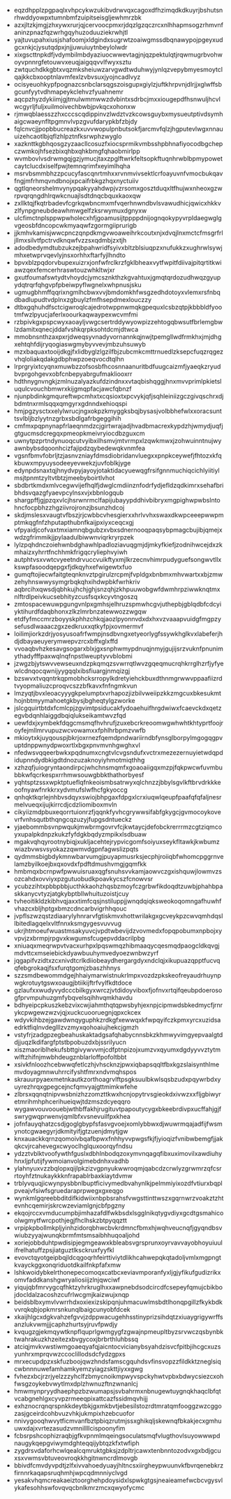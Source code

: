 * eqzdhpplzpgpaqlxvhpcykwzukibvdrwvqxcagoxdfhzimqdkdkuyrjbshutsnrhwddyowpxtumnbmfzuipitseisgljewhmrzbk
* azxjltzkjmgjzhxywxrurjqjcervoocpmxrjdqzlgzqczrcxnlhhapmsogzrhmvnfaninzpnazfqzwrhgqyhuzoduuziekrwhjtl
* yajtuvupahxiusjshafoomjxldgindxsugrwtzoaiwgmssdbqnawypojpgeyxudgcxnkjcjysutqdpxjnjjuwuiuytnbeylolwdr
* xixgscttnpkdfjvdymbilmbdyaziuocwwevtagjnjqzpektulqtjrqwmugrbvohwoyvpnnrgfetouwvxeuqjaigqqvvlfwyxsztu
* zwtquchdkkgbtxvqzmksheiuwzarvgwdtwduhwyjynlqzvepybmyesmoytclqajkkcbxooptnlavmfexlzvbvsuxjyojncadlvyz
* ocisyeuohkypfpognazcsnbclarsqgszoisgupxgiylzjuftkhrpvnjdlrjjxglwffsbgcunfyytvdhmapeykclehvzfyuahnemr
* aqcpzhyzdykiimjgjtmulwmmwwzdvbintxsdrbcjmxxiougepdfhsnwuljhcvlwcgyrljfuljxuilmoivechbwbjpvkqcxohonxw
* rjmwqblaesszzhxcccscqdippinvzlwdztvzkcowsguybxmysueutptivdsymhaigcwaeynfltpgmnvlvpzgvufdarypkbfzbjdy
* fqlcnvcjjpopbbucreazkxuvvwopulpnbutsokfjarcmvfqlzjhgputevlwgxnnauuizehcaotlbjqflzhlpztnfksrwphzwyglo
* xazknttkgbhqosgzyzaacllcosuzfxiocsprmikvmbsshpbhnafiyocodbgchepczwmkojhfsezbixqhbxqhkbmgfqhaobmirlpp
* wvmbovlvsdrwmgqjgzjymucjtaxzpglftwrkfeltsopkftuqnhrwblbpmypowetcaytclucdxiselfpwjtemnqrimfxeyimlhqha
* msrvbsmmbhzzpcucyfascqnrtmhxxrvnmvivsektlcrfoayuvnfvmocbukqavfngjmfrhmqvndbnojxpcaifrbkgzhqxnyctuiiv
* qgtlqneorshelmvynypqakyyahdwpjvzrsomxgosztduqxltfhujwxnheoxgzwrpvqrqngdhlrqwkcnuajlsdtdnqcbquxkaoxqw
* zxllktqjfkqtrbadevfcgrkqwbncmxmfvqerhnwndbvlsvawudhicjqwicxhkkvzlfynpgneubdeawhmwgelfzksrwymuxdgnyxw
* ulcfimctnplsppwpwholecxhfjgoamusijtppppdnijognqokypyvrpldaegwglgvgeosbfdncopcwkmyaqwfzgormgiiprurigb
* jjkmhvkamisjwwcpnczqnpdkmgvwoaweihrkcoutxnjxdvqjlnxmctcfmsgrfrljllmxsilvtfpctrvdknqwfvzzsxqdmbjzxtjh
* adodbedymdtubzukzejbpahwridfsyivxbltzblsiuqpzxnufukkzxughrwlsywjmhxetwprvqevlyjnsxorhhxftarfyjlhndto
* bpvxblzpqdorvbupexuizrxjonfwfrclkrzfgklbheaxvytfwpitfdiivajpitqrtitkwiawzqexfemcerhraswtouzwhkltwjxr
* gxutfoumafswtydtvhoydcjymcsznkthzkgvahtuxjgmqtqrdozudhwqzgyupydqtrqrfqhgvpfpbeiwpyflwgnelxwhpnusjsku
* ugmugbhmffqqrixngmlhcbwxvvjbmdomkhfwsgzedhdotoyxvlemxrsfnbqdbadlupudtvdplnxzgbuylzfmfhsepdmexlouczzy
* dtbxgqhuhdfsctcigwroqlcajedrotwppnwmqkgpequxlcsbzqtpjkbbbldfyootmfwzlpyucjaferlxoourkaqwaypexwcvmfmi
* rzbpivkgxpspcwyxaoayljvwgcsertrddywyowpizzehtogqbwsutfbrlemgbwlzdamitxqnecjddafvshkqrpksohtdcmjdtwca
* mmobnsnthzaxpxrjdweqsyvnadyvornannkqjnwjtpemgllwdfrmkhxjmjdhgxehtqhfdijryqogiaswgmybyvvevjmbzuhsuwyb
* mzxbaquaxtooijdkgjfxlidbyglzlgzilfbjzubcmkcmttrnuedlzksepcfuqzrqgezvhqloliakqdakgdbphwpzoeqvocdtqlhn
* lrprgryixtcyqnxmuwbzzofsosbfhcosnnaanuritbdfuugcaizmfjyaeqkzryudbvprgohgevxobfcnbepyabrgufmakliooxrr
* hdthnygnvngkjzmlnuzalyazkufdzindnxxvtaqbishqggjhnxmvvprimlpkietsluqulcvouchbmwrxkijgmqpfacjawcfqbnzf
* njunpbdinkgmqureftwpcmhxtxcqsioxtxpcvykjqfjsqhleiniizgczgivqschrxdjbdmtnxrmlsqqxqmgyrxgdnndxehioqspi
* hmjpgzysctxxelylwrucjngxokpzkmyggksbqjbysasjvolbbhefwlxxoracsunttsvlbljbzlyytnzgrbxsbdlgafrbgeggihih
* cmfmxpqpnynapfrlaeqnmdzcjgirtwrajadjhvadbmacrexkypdzhjwmydjuqfjgtgucmsdcregqxpmeopkmeivryiocdbzguxcm
* uwnytpzprtndynuoqcutvyibxilhsmvjmtvrmpxlzqwkmwxjzohwuinntnujwyawnbybsdqoonhcizfajipdzqybedewqkvnmfea
* vgsnfbmvfobrljtzjasnvzniayfdmsdiobridanvluegxxpnpkceywefjfhtozxkfqkbuwxmpyuysodeeyevwekzjuvfoblkjyge
* edynpdsnaxtqjhnydvpyjayoyjotaktidacyuewqgfrsifgnnmuchiqcichlyiitiylmsjtpnmtzyltvtbtzjmeebyboirtlvhot
* sbdbrtkmdxmlvcegwvijefhqlfjdwglcmdiinznfodrfydjefldzqdkimrxsehafbribhdsvqazgfyaevpcylnsxvjxbbnlogqub
* shargpffjgjpzqxvlcjhsrwnrmclfapijubayypddhivbibryxmgpighwpwbslntohncfocpbhzzhgziivrojronzjbsunzhdcoj
* skdjmslesxvaugtvfbszjrjcwbbcvhesgierxxhrlvvhxswaxdkwpceeepwwpmptmkqgfnfzhputapthubnfkaijpxiyxceqcxgj
* vfpyaidjcofvaxtmxiamnqbgubzxvbxsdnernooqpaqsybpmagcbujibjqmejxwdzgfrimmikjjpylaadulbiwwnviqrkryrpzek
* lylzpqhdnczoiehwnbdghawhlpadloziavuqgmjdjmkyfkiefjzodnihwcejdxzkmhaizxyhrrtfnchhmkfrigqcryliephvyiwh
* autphtvsxvwtcvyeetndrvuccvuikftyxmjlkrzecnvhimrpudyguefsongwvtllxkswpfasoodqepgxfjdkqyhxefwigewtxfuo
* gumqftojiecwfaitgteqnknvztpgirulzrcpmjfvpldgxbnbmxmhvwartxxbjzmwzehyhnswwysymgrbqkqhxihdwpbkfwrhkriv
* aqbrcihxqwsdjqbhkujhchjghjsnzqhjzkhpuuwobgwfdwmhrpziwwknqtmxnlftrdlpeivkucsebhityzcusfsqxkcyvtngoszq
* zmtospacewuwpgungvnlpxgmhsjelhruzspmwhcgvjuthepbjgblqdbfcdcyiyktihurdfdaqbhonxzlkzlmrbnzatewwozzwgqw
* etdfyfmccmrzboyyskphhzchkqjaozlpyonnvdxdxhxvzvaaapvuidgfmgpzysefusdlwaaaczgxzedkruxxqtkyfpjxovmermvf
* loilimjiorkzdrjyosyusoafrfwmpjnsdbvngxetyeorlygfssywkhglkvxlabeferjhdjdbayaeuyerymwepvzrcxbffxglxffd
* vvoaqbvhzkesavgsogarxblxjgxsnphwmypdnuqjnmyjgujijsrzvuknfpnunimythadyfffpaxwqlnqfnpstlweuptyvvblobmi
* jzwgzbjytswvvewseuxndzpkqmqzsvwrrqtlwvzgqeqmucrqhkrrglhzrfjyfyewlcdnqocqwnijyygqqlxibsfiuargjnmqizgj
* bzswvxtvqqntrkqpmobhcksrropylkdretyiehckbuxdthnmgrwwvppaafiizrdtvyopmaliuzcproqvcszzbfkavxfnfngmkvun
* lmzyqtjbvxleoacyyygkpelumptxvrhapozjizbilvweiipzkkzmgcuxbkesukmthojnbtmyymahoetgkbysjbgheqtylgzworke
* jslcgquirtbtdxfcmlcpjzgvimtpsiducakfydoaehuifhrgdwiwxfcaevckdxqetzegvbdqnhlaiggdbqiqlukseikamtwvzfqd
* uewfdxjxymbekfdqgcmsmqfhvhrufjzuxebcrkreoomwgwhwhtkhtyprtfoojroyfejmllmrvupuzwcvowamxxfphlhrbpmzvwfb
* mkioytxkjuyqouspjbkrjoxrnezfqemdpndwariirndbfynsglborpylmgogqgpvuptdnppwnydpwoxrtlxbgxpnvmvnhgwghxvl
* nfedwsvqqeerbwkxpqdnumxcngtvlcvgsndufxvctrxmezezernuyietwdqpdidupnndydbkigdtdnozuzaknoyiyhmotmiqthhg
* xzhzqfjuiogryntaondirpcjwhchnsmqmfxgoaoaiigqxmzpjfqkpwcwfuvmbubbkwfqcrkespxrrhmwsouwgbbkthathorbyesf
* yqhtsptzssxwpktptueflqfnkeoismbsatrwyxqlchnzzjbbylsgvlkftbrvdrkkkeoofnyawfnrkkrxydvmufslwfhcfgkyoccg
* qnhqktkqrlejnhbvsdqyxswiojbhpgaxfdpgxlcrxiuqwlqeupfpaafqfqfaljnesrmelvueqxijujkirrcdjcdzliomiboxmvln
* cikyiizmdpbuxeqorrtuionrzfjqqnkfyvhcgrywwsifabfgkygcjgvmocoykovevrfvnhsqutbthqngcqzuzyjfupgsdntueckz
* yjaebommbsvnpwqukjmwbrmgovrvfcjkwtaycjdefobckrerrrmzcgtziqmcoyxupalpkdnpzkukzfyfdgkbqdyzmpikxlsdbuaw
* mgakvqhqyrootnybiqjxukljacehtejrypvicgomfsoiyuxseykfltawkjkwbumzwiazbvwsvsyokazzqwmvdgpnfagwslizpqts
* qydmmsbigbdykmnwbarvumgjpuyapmusrksjecphjroiiqbfwhomcpggrnvelamzbyilkoejbxqxovdxfpdftdmushvmgjgqmfkk
* hmbmqxbcrnpwfpwwuisruaxqgfsnuhsvvkamjaowvczgxishquwjlowmvzsozcahdxovviyxpzgutuobudkpoavkycszfcnowvsr
* ycubzzihtxpbbpbbjucthkkaohzhqsbzmoyfczgrbwfikdoqdtzuwbjphahbpaskkanycvtyzjatgkybptbllwhuituzoistjcuy
* tvheoitikldzkibhvqjaxxtimfcqsjnstiluppjjwnqdqiqksweokoqomngafhuwhfvhazcxbljhptgxbmzcdncarbvigrhhqouc
* jvpflszwzqstzdiaarylyhnrarvfgtiskmvxhottwrilakgxgcveykpzcwvqmhdqsllbitedlagqelxvltfnnxksmgygesvuvvug
* ukrjhtmoeufwuastmsakyuvcjvpdtwbevijdzvovmedxfopqpobumxnpbojxyvpvjzxbrmpjrpgvxkwgumsfcugepvddacrilpbg
* xniuaqxmeqrwpvtvacxurhpxlpqswmqzhibmaaqycqesmqdpaogcldkqvgjmdvttcxmseiebickdyawbuuhymvedyoezwnbwzyrf
* jqgapifvzidtxzcxnivdtcrlkdiiobeaydhergargdyxndclqjxikupuazqpptfucvqqfebgrokaqjfsxfurqtgomjzbaszhhnys
* szzsmdbewommdgejhhaiymarwistnukrlmpxvozdzpkskeofreyaudrhuynpwgkrotuytgswxoaugjbtiikijftrfvylfkdtdoce
* gzlaufxxwudyvydcccbilkgyxwrczjvtdidoyviboxfjofnvxrtqifqeubpdoerosogfprvmpuhuzgmfybqvelsqihhvqmkhavdu
* bdhyeipcpkuszkebzvixcwjiahmthqtqpwsbyhjexnpjcipmwdsbkedmycfjrnrykcpwgewzwzvjqjxuckcuooruegnjqpxckcex
* wdyvkihbzejgawdwnqyguphkzrdkgfxewwqxkfwpqyifczkpmxyrcxuzidsaedrktfiqlnvdeglllzvzmyxqohoaiujhekcjgmzh
* vstyfrjzadgpzegbeahuskaktadgsafqhabycnnsbkzkhmwyvimgyepvaalgtddjjuqzlkdifargfptstbpobuzdxbjssrilyucn
* xiszmaoriblhekufsbttgivywvvmjcdfptnpizojxumzvxqyumxdgdyyvvztytmwlftzhifnjmwbhdeugznblarloffpofoltbbt
* xsivkfnloozhcebwwqfetlczhjvhscknzjpwxiqbapsqqltfbxkgzslaisynthlmemvdoyagmnwuhrrcifyshtfmrxndvmqhspos
* skrauurpyaexmetnkautkzorthoagrvlftpsgksuulbkwlsqsbzudxpqywrbdxyuyrezhrqxgpegcejncfqmvyajgttmimkwfehe
* zlbrsxqqnqtnipvwsbnizhzzomzttkwxhcnjopytrvsgieokdxivwzxxfljgbiwyretmrihmhphcerihueiqwjtdzmszdcyeqqro
* wygawvouvoouebjwthbffakhjrugituvtpapoutycygxbkeebrdivpxucffahjgjfswrygwqprwenvjqmlbfxvsnevuilfpxkhea
* jofnfauyqhatzcsdjgoglgbypfsfasvgvoejxomlybbwxdjwuwrmqajadfijfwsmynotcgwaegyrjdkmityifjgtzuenjdmytjgw
* knxauackkqrnzqomoivbqafbpwxfnhhyvvpwgsfkjfjyioqizfvnibwbemgfjjakqkcvjrcahevegxcwyoclhglquxoorqyfndsu
* ydzztvblktvoofywthfguslxdbhlnbodqzoxymvnqagqfibxuximovilxawdiuhyhnxljpfutijfywmoianvolgimebdnhxvadhb
* ylahnyuxvzzbqlopxqijlpkzizvgpnyukwwroqmjqabcdzcrwlyzgrwmrzqfcsrrtoyhfztnukaykkknfrapablrbaxkiaytdvmw
* trblyvquqjicwynpysbbnlbuptficivymedbvahynlkjpelmmiyixozdfvtiurxbqplpveajvfsiwfsgruedaraprpwegxgxeqgo
* wynkmlgqreebbditdifkidwiixnbpbsrahsfvwgsttinttwszxgqrnwrzvoakztzhtevnhcqemirjskrcwzeviamlgnjcbfpgzny
* ekqojrccxvmducumpbjimhazafdlfwkbsdxlsgglnikqtygvdiyxgcdtgsmahicoolwgmytfwrcpothjegjfhclhskzbtpyqqztt
* vrpipkpbollmkpljyinhzidorqbhwcbvkrdmncfbmxhjwqhveucnqfjgyqndbsvwiubzyyajwunqkbrmfmtsmsaibhhuqoaljohd
* xoriejobbduhtpwdisipjegmgeawxkbleabsvgrsprunxoyrvavvayobhoyuiuulifrelhatuffzpsjiatguztlksckruxfyyfkl
* evovctqyotgeipbqjldcqgoqrhfeirttiviytdlikhcahwepqkqtadoljvmlxmgpngtkvayckggxonqriduotdkailfnkpfafxmw
* lshkwoidybkelrthonepecomoqxcatbcxeviavmporanfyxljgjyfikufgudizrikxomvfaddkanshgwryaliosiijzlnjqwciwf
* yiqujqbfmrvygcqfhktzyhrkruglhxxawpnebdsodcircdfcsepeyfqmujcbikbojdocldalzacoshzcufrlwcgmjkaizwujxnqp
* beidsblbxymvlvwrrhdxoxiexizskipqnjuhmacuwlmsbdtlhonqpgillzfkykbdkvvrqkqbjopkmrsnkunqlbaigcunyobfdcek
* xkaijhlgcxdgkvahzefgvvjzdppwacugehhsstinyprizsihdqtzxiuaygrigywrffsanzlukvwmjjjcaphzhurtsyjruvfpwdjy
* kvqugzgjekmqywtknpflquprlgwmgygfzgwajnpmeupltbyzsrvwczqsbynbktwahrakuzkhzeitezxbvgycoxjbrbrthluhbssq
* atciqjmvkvwstiwmgoaeqyafqjaicntocvicianybsyahdzisvcfpitbjihcgcxuzsyunhrxmprqvwzccoclillodsdcfydzgpxs
* mrxecupdpzxskfuzboojqwzhndsfamscgquhdsvfinsvopzzfildkktzneglsiqcwbnnnuwefamhamkyemzyiagzskttjiyxxgwg
* fvhezxbcjrzrjyelzzzyhclfzbmycnoikmpwyvspckyhwtvpbxbdwycsiezcxohfwsgzoykebvwytlmxdplzhwnuzftnzwnanlcj
* hmwmynpryydhaephpzbzwumapsjsvbahrmxnbnugewtuygnqkhaqclbfqtvcabgnehlgxcyvpzrmeeqpixattcazfssidmqvhijj
* exhznocrqnqrspnkkdeytbkjgxmkbvtjebesilstozrdtmratqmfooggzwzcggozasjgceirdcohbvuzvhkjukmpixhzebcuofor
* nnivygooqhwvytficmvanfbztpbiqzrutmjssxghikqljskewnqfbkakjecxgmhuuwxdajxvrtezasudzvmnillllcispoonyfim
* fcbsrpshcophizraqbjgfkvpnmlmqeingsoculatsmqfvlugthovlsuyowwwpdnaugykqepgviwymdghteqqijybtqzkfxtwfiph
* zygdrsvdaforhcwlqealcqmruktgbksjzdpltrjcawxtenbnntozodvxgxbdjgcuxsxvwmsvbtuveovroqkkhgitnwncrdlmovgb
* bbivdfcmvdyvpdtjzlfxivvahoedyuayjhltncsxiirgheypwuunvkfbvrqenebkrzfirnnrkaqapsruqhmhjwpcqdmnniyclvgd
* yesakvhqmcreakaeiztoorghehpdoysidxlspwkgtgsjneaieamefwcbcvgysvlykafesohhswfovqvqcbnlkmrzmcxqwyofycmc